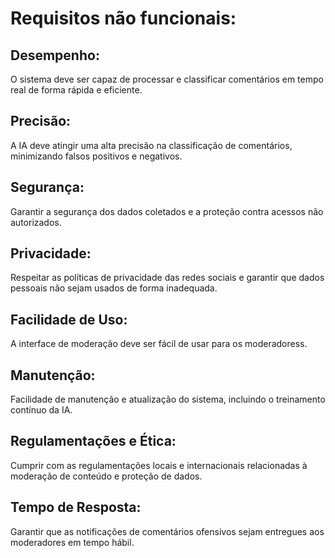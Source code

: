 # Requisitos não funcionais:

## Desempenho:
O sistema deve ser capaz de processar e classificar comentários em tempo real de forma rápida e eficiente.

## Precisão:
A IA deve atingir uma alta precisão na classificação de comentários, minimizando falsos positivos e negativos.

## Segurança:
Garantir a segurança dos dados coletados e a proteção contra acessos não autorizados.

## Privacidade:
Respeitar as políticas de privacidade das redes sociais e garantir que dados pessoais não sejam usados de forma inadequada.

## Facilidade de Uso:
A interface de moderação deve ser fácil de usar para os moderadoress.

## Manutenção:
Facilidade de manutenção e atualização do sistema, incluindo o treinamento contínuo da IA.

## Regulamentações e Ética:
Cumprir com as regulamentações locais e internacionais relacionadas à moderação de conteúdo e proteção de dados.

## Tempo de Resposta:
Garantir que as notificações de comentários ofensivos sejam entregues aos moderadores em tempo hábil.
